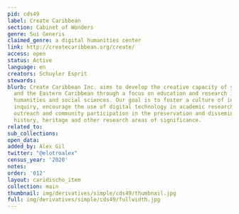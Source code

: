 ```yaml
---
pid: cds49
label: Create Caribbean
section: Cabinet of Wonders
genre: Sui Generis
claimed_genre: a digital humanities center
link: http://createcaribbean.org/create/
access: open
status: Active
language: en
creators: Schuyler Esprit
stewards:
blurb: Create Caribbean Inc. aims to develop the creative capacity of youth in Dominica
  and the Eastern Caribbean through a focus on education and research in the arts,
  humanities and social sciences. Our goal is to foster a culture of intellectual
  inquiry, encourage the use of digital technology in academic research, and increase
  outreach and community participation in the preservation and dissemination of Caribbean
  history, heritage and other research areas of significance.
related_to:
sub_collections:
open_data:
added_by: Alex Gil
twitter: "@elotroalex"
census_year: '2020'
notes:
order: '012'
layout: caridischo_item
collection: main
thumbnail: img/derivatives/simple/cds49/thumbnail.jpg
full: img/derivatives/simple/cds49/fullwidth.jpg
---
```

